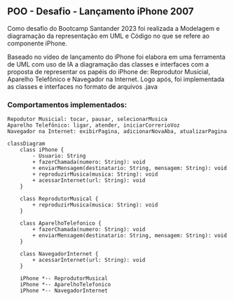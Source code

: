 
##  POO - Desafio - Lançamento iPhone 2007

Como desafio do Bootcamp Santander 2023 foi realizada a Modelagem e diagramação da representação em UML e Código no que se refere ao componente iPhone.

Baseado no vídeo de lançamento do iPhone foi elabora em uma ferramenta de UML com uso de IA a diagramação das classes e interfaces com a proposta de representar os papéis do iPhone de: Reprodutor Musicial, Aparelho Telefônico e Navegador na Internet. Logo após, foi implementada as classes e interfaces no formato de arquivos .java

### Comportamentos implementados:

    Repodutor Musicial: tocar, pausar, selecionarMusica
    Aparelho Telefônico: ligar, atender, iniciarCorrerioVoz
    Navegador na Internet: exibirPagina, adicionarNovaAba, atualizarPagina


```mermaid
classDiagram
    class iPhone {
        - Usuario: String
        + fazerChamada(numero: String): void
        + enviarMensagem(destinatario: String, mensagem: String): void
        + reproduzirMusica(musica: String): void
        + acessarInternet(url: String): void
    }

    class ReprodutorMusical {
        + reproduzirMusica(musica: String): void
    }

    class AparelhoTelefonico {
        + fazerChamada(numero: String): void
        + enviarMensagem(destinatario: String, mensagem: String): void
    }

    class NavegadorInternet {
        + acessarInternet(url: String): void
    }

    iPhone *-- ReprodutorMusical
    iPhone *-- AparelhoTelefonico
    iPhone *-- NavegadorInternet

```

